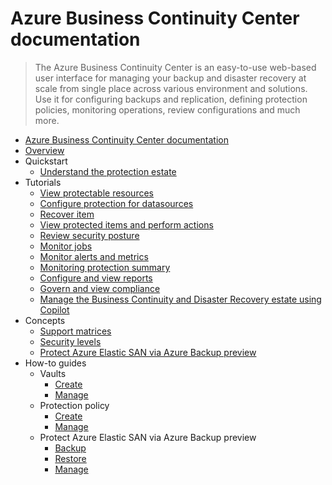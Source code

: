 # Azure Business Continuity Center documentation
> The Azure Business Continuity Center is an easy-to-use web-based user interface for managing your backup and disaster recovery at scale from single place across various environment and solutions. Use it for configuring backups and replication, defining protection policies, monitoring operations, review configurations and much more.
  - [Azure Business Continuity Center documentation](https://learn.microsoft.com/en-us/azure/business-continuity-center/)
  - [Overview](https://learn.microsoft.com/en-us/azure/business-continuity-center/business-continuity-center-overview)
  - Quickstart
    - [Understand the protection estate](https://learn.microsoft.com/en-us/azure/business-continuity-center/quick-understand-protection-estate)
  - Tutorials
    - [View protectable resources](https://learn.microsoft.com/en-us/azure/business-continuity-center/tutorial-view-protectable-resources)
    - [Configure protection for datasources](https://learn.microsoft.com/en-us/azure/business-continuity-center/tutorial-configure-protection-datasource)
    - [Recover item](https://learn.microsoft.com/en-us/azure/business-continuity-center/tutorial-recover-deleted-item)
    - [View protected items and perform actions](https://learn.microsoft.com/en-us/azure/business-continuity-center/tutorial-view-protected-items-and-perform-actions)
    - [Review security posture](https://learn.microsoft.com/en-us/azure/business-continuity-center/tutorial-review-security-posture)
    - [Monitor jobs](https://learn.microsoft.com/en-us/azure/business-continuity-center/tutorial-monitor-operate)
    - [Monitor alerts and metrics](https://learn.microsoft.com/en-us/azure/business-continuity-center/tutorial-monitor-alerts-metrics)
    - [Monitoring protection summary](https://learn.microsoft.com/en-us/azure/business-continuity-center/tutorial-monitor-protection-summary)
    - [Configure and view reports](https://learn.microsoft.com/en-us/azure/business-continuity-center/tutorial-reporting-for-data-insights)
    - [Govern and view compliance](https://learn.microsoft.com/en-us/azure/business-continuity-center/tutorial-govern-monitor-compliance)
    - [Manage the Business Continuity and Disaster Recovery estate using Copilot](https://learn.microsoft.com/en-us/azure/business-continuity-center/tutorial-manage-data-using-copilot)
  - Concepts
    - [Support matrices](https://learn.microsoft.com/en-us/azure/business-continuity-center/business-continuity-center-support-matrix)
    - [Security levels](https://learn.microsoft.com/en-us/azure/business-continuity-center/security-levels-concept)
    - [Protect Azure Elastic SAN via Azure Backup preview](https://learn.microsoft.com/en-us/azure/backup/azure-elastic-storage-area-network-backup-overview?toc=/azure/business-continuity-center/toc.json&bc=/azure/business-continuity-center/breadcrumb/toc.json)
  - How-to guides
    - Vaults
      - [Create](https://learn.microsoft.com/en-us/azure/business-continuity-center/backup-vaults)
      - [Manage](https://learn.microsoft.com/en-us/azure/business-continuity-center/manage-vault)
    - Protection policy
      - [Create](https://learn.microsoft.com/en-us/azure/business-continuity-center/backup-protection-policy)
      - [Manage](https://learn.microsoft.com/en-us/azure/business-continuity-center/manage-protection-policy)
    - Protect Azure Elastic SAN via Azure Backup preview
      - [Backup](https://learn.microsoft.com/en-us/azure/backup/azure-elastic-storage-area-network-backup-configure?toc=/azure/business-continuity-center/toc.json&bc=/azure/business-continuity-center/breadcrumb/toc.json)
      - [Restore](https://learn.microsoft.com/en-us/azure/backup/azure-elastic-storage-area-network-backup-restore?toc=/azure/business-continuity-center/toc.json&bc=/azure/business-continuity-center/breadcrumb/toc.json)
      - [Manage](https://learn.microsoft.com/en-us/azure/backup/azure-elastic-storage-area-network-backup-manage?toc=/azure/business-continuity-center/toc.json&bc=/azure/business-continuity-center/breadcrumb/toc.json)
